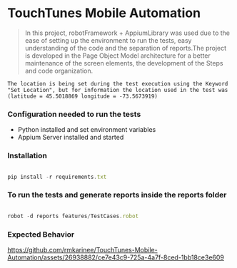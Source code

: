 # TouchTunes Mobile Automation
 
>In this project, robotFramework + AppiumLibrary was used due to the ease of setting up the environment to run the tests, easy understanding of the code and the separation of reports.The project is developed in the Page Object Model architecture for a better maintenance of the screen elements, the development of the Steps and code organization.

`The location is being set during the test execution using the Keyword "Set Location", but for information the location used in the test was (latitude = 45.5018869 longitude = -73.5673919)`


### Configuration needed to run the tests

* Python installed and set environment variables
* Appium Server installed and started

### Installation

```js  

pip install -r requirements.txt

```

### To run the tests and generate reports inside the reports folder
```js  

robot -d reports features/TestCases.robot

```

### Expected Behavior

https://github.com/rmkarinee/TouchTunes-Mobile-Automation/assets/26938882/ce7e43c9-725a-4a7f-8ced-1bb18ce3e609
